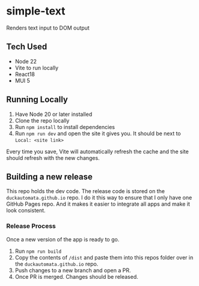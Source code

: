# simple-text

Renders text input to DOM output

## Tech Used

- Node 22
- Vite to run locally
- React18
- MUI 5

## Running Locally

1. Have Node 20 or later installed
2. Clone the repo locally
3. Run `npm install` to install dependencies
4. Run `npm run dev` and open the site it gives you. It should be next to `Local: <site link>`

Every time you save, Vite will automatically refresh the cache and the site should refresh with the new changes.

## Building a new release

This repo holds the dev code. The release code is stored on the `duckautomata.github.io` repo.
I do it this way to ensure that I only have one GitHub Pages repo. And it makes it easier to integrate all apps and make it look consistent.

### Release Process

Once a new version of the app is ready to go.

1. Run `npm run build`
2. Copy the contents of `/dist` and paste them into this repos folder over in the `duckautomata.github.io` repo.
3. Push changes to a new branch and open a PR.
4. Once PR is merged. Changes should be released.
